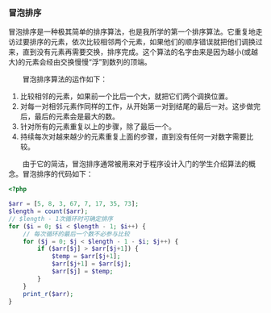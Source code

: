 ### 冒泡排序

冒泡排序是一种极其简单的排序算法，也是我所学的第一个排序算法。它重复地走访过要排序的元素，依次比较相邻两个元素，如果他们的顺序错误就把他们调换过来，直到没有元素再需要交换，排序完成。这个算法的名字由来是因为越小(或越大)的元素会经由交换慢慢“浮”到数列的顶端。

　　冒泡排序算法的运作如下：

1. 比较相邻的元素，如果前一个比后一个大，就把它们两个调换位置。
2. 对每一对相邻元素作同样的工作，从开始第一对到结尾的最后一对。这步做完后，最后的元素会是最大的数。
3. 针对所有的元素重复以上的步骤，除了最后一个。
4. 持续每次对越来越少的元素重复上面的步骤，直到没有任何一对数字需要比较。

　　由于它的简洁，冒泡排序通常被用来对于程序设计入门的学生介绍算法的概念。冒泡排序的代码如下：

```php
<?php

$arr = [5, 8, 3, 67, 7, 17, 35, 73];
$length = count($arr);
// $length - 1次循环时可确定排序
for ($i = 0; $i < $length - 1; $i++) {
    // 每次循环的最后一个数不必参与比较
    for ($j = 0; $j < $length - 1 - $i; $j++) {
        if ($arr[$j] > $arr[$j+1]) {
            $temp = $arr[$j+1];
            $arr[$j+1] = $arr[$j];
            $arr[$j] = $temp;
        }
    }
    print_r($arr);
}
```

